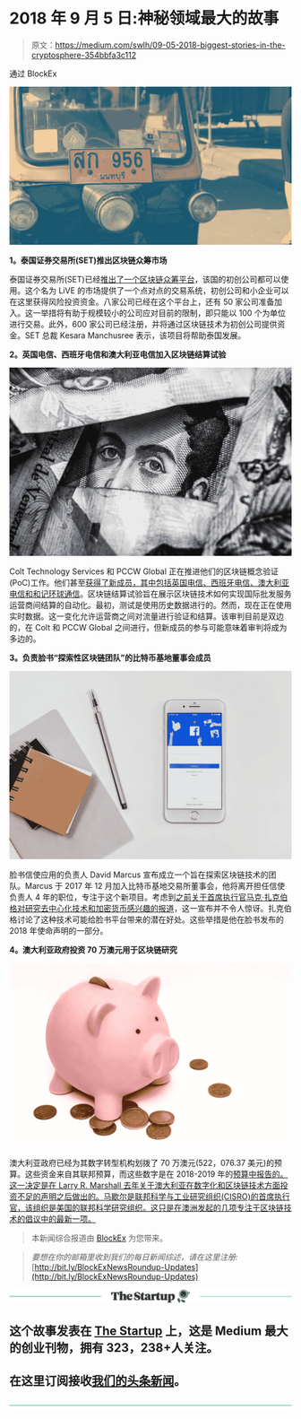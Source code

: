 # 2018 年 9 月 5 日:神秘领域最大的故事

> 原文：<https://medium.com/swlh/09-05-2018-biggest-stories-in-the-cryptosphere-354bbfa3c112>

通过 BlockEx

![](img/30f23745ed0fa7b2ec4c15c5fe791241.png)

**1。泰国证券交易所(SET)推出区块链众筹市场**

泰国证券交易所(SET)已经[推出了一个区块链众筹平台](https://www.ccn.com/thailands-national-stock-exchange-launches-blockchain-crowdfunding-platform/)，该国的初创公司都可以使用。这个名为 LiVE 的市场提供了一个点对点的交易系统，初创公司和小企业可以在这里获得风险投资资金。八家公司已经在这个平台上，还有 50 家公司准备加入。这一举措将有助于规模较小的公司应对目前的限制，即只能以 100 个为单位进行交易。此外，600 家公司已经注册，并将通过区块链技术为初创公司提供资金。SET 总裁 Kesara Manchusree 表示，该项目将帮助泰国发展。

**2。英国电信、西班牙电信和澳大利亚电信加入区块链结算试验**

![](img/54fcfad2fc665ce29165df2a935c1031.png)

Colt Technology Services 和 PCCW Global 正在推进他们的区块链概念验证(PoC)工作。他们甚至[获得了新成员，其中包括英国电信、西班牙电信、澳大利亚电信和和记环球通信](https://www.colt.net/resources/colt-pccw-global-expand-blockchain-trial-carriers-join-initiative/)。区块链结算试验旨在展示区块链技术如何实现国际批发服务运营商间结算的自动化。最初，测试是使用历史数据进行的。然而，现在正在使用实时数据。这一变化允许运营商之间对流量进行验证和结算。该审判目前是双边的，在 Colt 和 PCCW Global 之间进行，但新成员的参与可能意味着审判将成为多边的。

**3。负责脸书“探索性区块链团队”的比特币基地董事会成员**

![](img/b6b3f99731898b44bf878e4dbd73ffee.png)

脸书信使应用的负责人 David Marcus 宣布成立一个旨在探索区块链技术的团队。Marcus 于 2017 年 12 月加入比特币基地交易所董事会，他将离开担任信使负责人 4 年的职位，专注于这个新项目。考虑到[之前关于首席执行官马克·扎克伯格对研究去中心化技术和加密货币感兴趣的报道](/@BlockEx/05-01-2017-biggest-stories-in-the-cryptosphere-a69c41f424e7)，这一宣布并不令人惊讶。扎克伯格讨论了这种技术可能给脸书平台带来的潜在好处。这些举措是他在脸书发布的 2018 年使命声明的一部分。

**4。澳大利亚政府投资 70 万澳元用于区块链研究**

![](img/04f9dbb79232f828fa26b70ff2eca77b.png)

澳大利亚政府已经为其数字转型机构划拨了 70 万澳元(522，076.37 美元)的预算。这些资金来自其联邦预算，而这些数字是在 2018-2019 年的[预算中报告的。这一决定是在 Larry R. Marshall 去年关于澳大利亚在数字化和区块链技术方面投资不足的声明之后做出的。马歇尔是联邦科学与工业研究组织(CISRO)的首席执行官，该组织是美国的联邦科学研究组织。这只是在澳洲发起的几项专注于区块链技术的倡议中的最新一项。](https://www.budget.gov.au/2018-19/content/bp2/download/bp2_combined.pdf)

> 本新闻综合报道由 [BlockEx](http://bit.ly/BlockEx_) 为您带来。

> *要想在你的邮箱里收到我们的每日新闻综述，请在这里注册:*[http://bit.ly/BlockExNewsRoundup-Updates](http://bit.ly/BlockExNewsRoundup-Updates)

[![](img/308a8d84fb9b2fab43d66c117fcc4bb4.png)](https://medium.com/swlh)

## 这个故事发表在 [The Startup](https://medium.com/swlh) 上，这是 Medium 最大的创业刊物，拥有 323，238+人关注。

## 在这里订阅接收[我们的头条新闻](http://growthsupply.com/the-startup-newsletter/)。

[![](img/b0164736ea17a63403e660de5dedf91a.png)](https://medium.com/swlh)